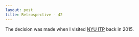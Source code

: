 ```yaml
---
layout: post
title: Retrospective - 42
---
```


The decision was made when I visited [NYU ITP](https://tisch.nyu.edu/itp) back in 2015.
